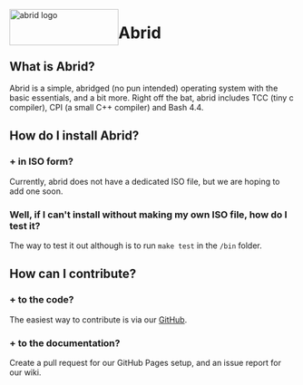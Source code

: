 <img src="https://raw.githubusercontent.com/MatthyPlayz/abrid/master/docs/img/tangplusabrid.jpg" alt="abrid logo" width="192" height="64" style="float: left;"></img>
# Abrid
## What is Abrid?
Abrid is a simple, abridged (no pun intended) operating system with the basic essentials, and a bit more.
Right off the bat, abrid includes TCC (tiny c compiler), CPI (a small C++ compiler) and Bash 4.4.
## How do I install Abrid?
### + in ISO form?
Currently, abrid does not have a dedicated ISO file, but we are hoping to add one soon.
### Well, if I can't install without making my own ISO file, how do I test it?
The way to test it out although is to run `make test` in the `/bin` folder.
## How can I contribute?
### + to the code?
The easiest way to contribute is via our [GitHub](https://github.com/MatthyPlayz/abrid).
### + to the documentation?
Create a pull request for our GitHub Pages setup, and an issue report for our wiki.
